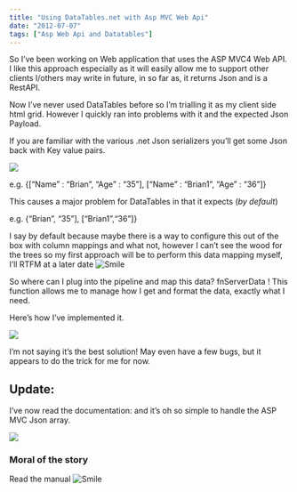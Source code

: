```yaml
---
title: "Using DataTables.net with Asp MVC Web Api"
date: "2012-07-07"
tags: ["Asp Web Api and Datatables"]
---
```


So I’ve been working on Web application that uses the ASP MVC4 Web API. I like this approach especially as it will easily allow me to support other clients I/others may write in future, in so far as, it returns Json and is a RestAPI.

Now I’ve never used DataTables before so I’m trialling it as my client side html grid. However I quickly ran into problems with it and the expected Json Payload.

If you are familiar with the various .net Json serializers you’ll get some Json back with Key value pairs.

![](/images/./image.axd?picture=image_thumb_193.png)

e.g. {[“Name” : “Brian”, “Age” : “35”], [“Name” : “Brian1”, “Age” : “36”]}

This causes a major problem for DataTables in that it expects (_by default_) 

e.g. {“Brian”, “35”], [“Brian1”,“36”]}

I say by default because maybe there is a way to configure this out of the box with column mappings and what not, however I can’t see the wood for the trees so my first approach will be to perform this data mapping myself, I’ll RTFM at a later date ![Smile](./image.axd?picture=wlEmoticon-smile_15.png)

So where can I plug into the pipeline and map this data? fnServerData ! This function allows me to manage how I get and format the data, exactly what I need.

Here’s how I’ve implemented it.

![](/images/./image.axd?picture=image_thumb_194.png)

I’m not saying it’s the best solution! May even have a few bugs, but it appears to do the trick for me for now. 

## Update:

I’ve now read the documentation: and it’s oh so simple to handle the ASP MVC Json array.

![](/images/./image.axd?picture=image_thumb_195.png)

### Moral of the story

Read the manual ![Smile](./image.axd?picture=wlEmoticon-smile_15.png)
